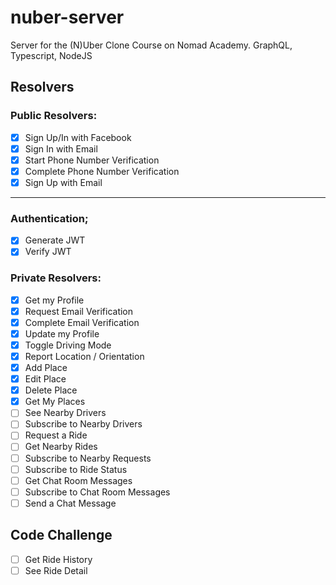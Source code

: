 # nuber-server

Server for the (N)Uber Clone Course on Nomad Academy. GraphQL, Typescript, NodeJS

## Resolvers

### Public Resolvers:

- [x] Sign Up/In with Facebook
- [x] Sign In with Email
- [x] Start Phone Number Verification
- [x] Complete Phone Number Verification
- [x] Sign Up with Email

---

### Authentication;

- [x] Generate JWT
- [x] Verify JWT

### Private Resolvers:

- [x] Get my Profile
- [x] Request Email Verification
- [x] Complete Email Verification
- [x] Update my Profile
- [x] Toggle Driving Mode
- [x] Report Location / Orientation
- [x] Add Place
- [x] Edit Place
- [x] Delete Place
- [x] Get My Places
- [ ] See Nearby Drivers
- [ ] Subscribe to Nearby Drivers
- [ ] Request a Ride
- [ ] Get Nearby Rides
- [ ] Subscribe to Nearby Requests
- [ ] Subscribe to Ride Status
- [ ] Get Chat Room Messages
- [ ] Subscribe to Chat Room Messages
- [ ] Send a Chat Message

## Code Challenge

- [ ] Get Ride History
- [ ] See Ride Detail
